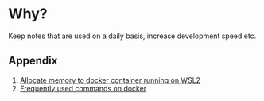 # Why?
Keep notes that are used on a daily basis, increase development speed etc.

## Appendix 
1. [Allocate memory to docker container running on WSL2](/Allocate%20memory%20to%20docker%20container%20running%20on%20WSL2.md)
2. [Frequently used commands on docker](/Docker%20Frequently%20used%20commands)
